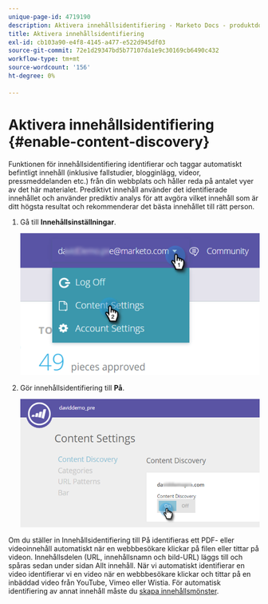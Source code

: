 ```yaml
---
unique-page-id: 4719190
description: Aktivera innehållsidentifiering - Marketo Docs - produktdokumentation
title: Aktivera innehållsidentifiering
exl-id: cb103a90-e4f8-4145-a477-e522d945df03
source-git-commit: 72e1d29347bd5b77107da1e9c30169cb6490c432
workflow-type: tm+mt
source-wordcount: '156'
ht-degree: 0%

---
```


# Aktivera innehållsidentifiering {#enable-content-discovery}

Funktionen för innehållsidentifiering identifierar och taggar automatiskt befintligt innehåll (inklusive fallstudier, blogginlägg, videor, pressmeddelanden etc.) från din webbplats och håller reda på antalet vyer av det här materialet.  Prediktivt innehåll använder det identifierade innehållet och använder prediktiv analys för att avgöra vilket innehåll som är ditt högsta resultat och rekommenderar det bästa innehållet till rätt person.

1. Gå till **Innehållsinställningar**.

   ![](assets/settings-dropdown-hand.png)

1. Gör innehållsidentifiering till **På**.

   ![](assets/content-discovery-on-hand.png)

Om du ställer in Innehållsidentifiering till På identifieras ett PDF- eller videoinnehåll automatiskt när en webbbesökare klickar på filen eller tittar på videon. Innehållsdelen (URL, innehållsnamn och bild-URL) läggs till och spåras sedan under sidan Allt innehåll. När vi automatiskt identifierar en video identifierar vi en video när en webbbesökare klickar och tittar på en inbäddad video från YouTube, Vimeo eller Wistia. För automatisk identifiering av annat innehåll måste du [skapa innehållsmönster](/help/marketo/product-docs/predictive-content/getting-started/create-content-patterns.md).

